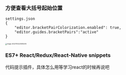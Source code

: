 ### 方便查看大括号起始位置

```
settings.json
{
    "editor.bracketPairColorization.enabled": true,
    "editor.guides.bracketPairs":"active"
}
```

<img src="/Users/blf/Library/Application Support/typora-user-images/image-20221103225959243.png" alt="image-20221103225959243" style="zoom:33%;" />



### ES7+ React/Redux/React-Native snippets

代码提示插件，具体怎么用等学习react的时候再说吧